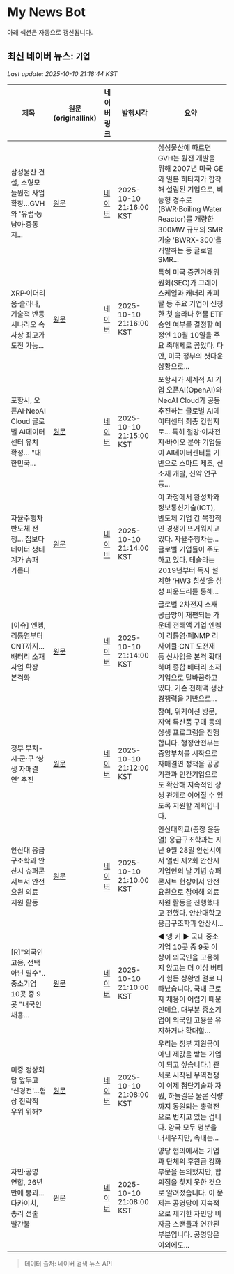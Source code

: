 # My News Bot

아래 섹션은 자동으로 갱신됩니다.

<!-- NEWS:START -->
## 최신 네이버 뉴스: `기업`
_Last update: 2025-10-10 21:18:44 KST_

| 제목 | 원문(originallink) | 네이버 링크 | 발행시각 | 요약 |
|---|---|---|---|---|
| 삼성물산 건설, 소형모듈원전 사업 확장…GVH와 '유럽·동남아·중동 지... | [원문](http://www.econonews.co.kr/news/articleView.html?idxno=408464) | [네이버](http://www.econonews.co.kr/news/articleView.html?idxno=408464) | 2025-10-10 21:16:00 KST | 삼성물산에 따르면 GVH는 원전 개발을 위해 2007년 미국 GE와 일본 히타치가 합작해 설립된 기업으로, 비등형 경수로(BWR·Boiling Water Reactor)를 개량한 300MW 규모의 SMR 기술 'BWRX-300'을 개발하는 등 글로벌 SMR... |
| XRP·이더리움·솔라나, 기술적 반등 시나리오 속 사상 최고가 도전 가능... | [원문](https://www.tokenpost.kr/news/cryptocurrency/293127) | [네이버](https://www.tokenpost.kr/news/cryptocurrency/293127) | 2025-10-10 21:16:00 KST | 특히 미국 증권거래위원회(SEC)가 그레이스케일과 캐너리 캐피탈 등 주요 기업이 신청한 첫 솔라나 현물 ETF 승인 여부를 결정할 예정인 10월 10일을 주요 촉매제로 꼽았다. 다만, 미국 정부의 셧다운 상황으로... |
| 포항시, 오픈AI·NeoAI Cloud 글로벌 AI데이터센터 유치 확정… "대한민국... | [원문](http://www.enewstoday.co.kr/news/articleView.html?idxno=2338571) | [네이버](http://www.enewstoday.co.kr/news/articleView.html?idxno=2338571) | 2025-10-10 21:15:00 KST | 포항시가 세계적 AI 기업 오픈AI(OpenAI)와 NeoAI Cloud가 공동 추진하는 글로벌 AI데이터센터 최종 건립지로... 특히 철강·이차전지·바이오 분야 기업들이 AI데이터센터를 기반으로 스마트 제조, 신소재 개발, 신약 연구 등... |
| 자율주행차 반도체 전쟁… 칩보다 데이터 생태계가 승패 가른다 | [원문](https://www.tokenpost.kr/news/tech/293126) | [네이버](https://www.tokenpost.kr/news/tech/293126) | 2025-10-10 21:14:00 KST | 이 과정에서 완성차와 정보통신기술(ICT), 반도체 기업 간 복합적인 경쟁이 뜨거워지고 있다. 자율주행차는... 글로벌 기업들이 주도하고 있다. 테슬라는 2019년부터 독자 설계한 ‘HW3 칩셋’을 삼성 파운드리를 통해... |
| [이슈] 엔켐, 리튬염부터 CNT까지…배터리 소재 사업 확장 본격화 | [원문](http://www.paxetv.com/news/articleView.html?idxno=248557) | [네이버](http://www.paxetv.com/news/articleView.html?idxno=248557) | 2025-10-10 21:14:00 KST | 글로벌 2차전지 소재 공급망이 재편되는 가운데 전해액 기업 엔켐이 리튬염·폐NMP 리사이클·CNT 도전재 등 신사업을 본격 확대하며 종합 배터리 소재 기업으로 탈바꿈하고 있다. 기존 전해액 생산 경쟁력을 기반으로... |
| 정부 부처-시·군·구 ‘상생 자매결연’ 추진 | [원문](http://andongmbc.co.kr/adboard/NewsView78418) | [네이버](http://andongmbc.co.kr/adboard/NewsView78418) | 2025-10-10 21:12:00 KST | 참여, 워케이션 방문, 지역 특산품 구매 등의 상생 프로그램을 진행합니다. 행정안전부는 중앙부처를 시작으로 자매결연 정책을 공공기관과 민간기업으로도 확산해 지속적인 상생 관계로 이어질 수 있도록 지원할 계획입니다. |
| 안산대 응급구조학과 안산시 슈퍼콘서트서 안전요원 의료 지원 활동 | [원문](http://www.kyosu.net/news/articleView.html?idxno=145901) | [네이버](http://www.kyosu.net/news/articleView.html?idxno=145901) | 2025-10-10 21:10:00 KST | 안산대학교(총장 윤동열) 응급구조학과는 지난 9월 28일 안산시에서 열린 제2회 안산시 기업인의 날 기념 슈퍼콘서트 현장에서 안전요원으로 참여해 의료 지원 활동을 진행했다고 전했다. 안산대학교 응급구조학과 안산시... |
| [R]"외국인 고용, 선택 아닌 필수"..중소기업 10곳 중 9곳 "내국인 채용... | [원문](http://andongmbc.co.kr/adboard/NewsView78413) | [네이버](http://andongmbc.co.kr/adboard/NewsView78413) | 2025-10-10 21:10:00 KST | ◀ 앵 커 ▶ 국내 중소기업 10곳 중 9곳 이상이 외국인을 고용하지 않고는 더 이상 버티기 힘든 상황인 걸로 나타났습니다. 국내 근로자 채용이 어렵기 때문인데요. 대부분 중소기업이 외국인 고용을 유지하거나 확대할... |
| 미중 정상회담 앞두고 '신경전'…협상 전략적 우위 위해? | [원문](https://www.obsnews.co.kr/news/articleView.html?idxno=1500030) | [네이버](https://www.obsnews.co.kr/news/articleView.html?idxno=1500030) | 2025-10-10 21:08:00 KST | 우리는 정부 지원금이 아닌 제값을 받는 기업이 되고 싶습니다.] 관세로 시작된 무역전쟁이 이제 첨단기술과 자원, 하늘길은 물론 식량까지 동원되는 총력전으로 번지고 있는 겁니다. 양국 모두 명분을 내세우지만, 속내는... |
| 자민·공명 연합, 26년 만에 붕괴…다카이치, 총리 선출 빨간불 | [원문](https://www.obsnews.co.kr/news/articleView.html?idxno=1500035) | [네이버](https://www.obsnews.co.kr/news/articleView.html?idxno=1500035) | 2025-10-10 21:08:00 KST | 양당 협의에서는 기업과 단체의 후원금 강화 부문을 논의했지만, 합의점을 찾지 못한 것으로 알려졌습니다. 이 문제는 공명당이 지속적으로 제기한 자민당 비자금 스캔들과 연관된 부분입니다. 공명당은 이외에도... |

> 데이터 출처: 네이버 검색 뉴스 API
<!-- NEWS:END -->
